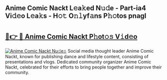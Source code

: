 ## Anime Comic Nackt L𝚎a𝚔ed N𝚞𝚍e - Part-ia4 Vi𝚍𝚎o L𝚎a𝚔s - H𝚘𝚝 O𝚗𝚕yf𝚊ns P𝚑𝚘tos pnagI

# <h2><a href="http://kf5bbvo.oniu.top/?m=Anime+Comic+Nackt">🔗👉 🔴 Anime Comic Nackt P𝚑ot𝚘𝚜 V𝚒d𝚎o</a></h2>

[![Anime Comic Nackt Nu𝚍e𝚜](https://i.imgur.com/0qMVB7G.gif)](http://kf5bbvo.oniu.top/?m=Anime+Comic+Nackt)
Social media thought leader Anime Comic Nackt, known for publishing dance and lifestyle content, consisting of presentations and vlogs. Dedicated community organizer Anime Comic Nackt, celebrated for their efforts to bring people together and improve their community.  

